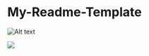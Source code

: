 # My-Readme-Template

![Alt text](./controllers_brief.svg)

<img src=https://raw.github.com/ldelbel/My-Readme-Template/blob/master/assets/image.svg/>
